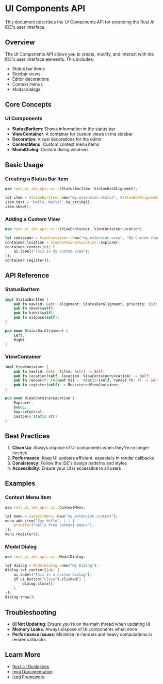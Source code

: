 # UI Components API

This document describes the UI Components API for extending the Rust AI IDE's user interface.

## Overview

The UI Components API allows you to create, modify, and interact with the IDE's user interface elements. This includes:

- Status bar items
- Sidebar views
- Editor decorations
- Context menus
- Modal dialogs

## Core Concepts

### UI Components

- **StatusBarItem**: Shows information in the status bar
- **ViewContainer**: A container for custom views in the sidebar
- **Decoration**: Visual decorations for the editor
- **ContextMenu**: Custom context menu items
- **ModalDialog**: Custom dialog windows

## Basic Usage

### Creating a Status Bar Item

```rust
use rust_ai_ide_api::ui::{StatusBarItem, StatusBarAlignment};

let item = StatusBarItem::new("my.extension.status", StatusBarAlignment::Right, 100);
item.text = "Hello, World!".to_string();
item.show();
```

### Adding a Custom View

```rust
use rust_ai_ide_api::ui::{ViewContainer, ViewContainerLocation};

let container = ViewContainer::new("my.extension.view", "My Custom View");
container.location = ViewContainerLocation::Explorer;
container.render(|ui| {
    ui.label("This is my custom view");
});
container.register();
```

## API Reference

### StatusBarItem

```rust
impl StatusBarItem {
    pub fn new(id: &str, alignment: StatusBarAlignment, priority: i32) -> Self;
    pub fn show(&self);
    pub fn hide(&self);
    pub fn dispose(self);
}

pub enum StatusBarAlignment {
    Left,
    Right
}
```

### ViewContainer

```rust
impl ViewContainer {
    pub fn new(id: &str, title: &str) -> Self;
    pub fn location(self, location: ViewContainerLocation) -> Self;
    pub fn render<F: Fn(&mut Ui) + 'static>(self, render_fn: F) -> Self;
    pub fn register(self) -> RegisteredViewContainer;
}

pub enum ViewContainerLocation {
    Explorer,
    Debug,
    SourceControl,
    Custom(&'static str)
}
```

## Best Practices

1. **Clean Up**: Always dispose of UI components when they're no longer needed
2. **Performance**: Keep UI updates efficient, especially in render callbacks
3. **Consistency**: Follow the IDE's design patterns and styles
4. **Accessibility**: Ensure your UI is accessible to all users

## Examples

### Context Menu Item

```rust
use rust_ai_ide_api::ui::ContextMenu;

let menu = ContextMenu::new("my.extension.context");
menu.add_item("Say Hello", |_| {
    println!("Hello from context menu!");
});
menu.register();
```

### Modal Dialog

```rust
use rust_ai_ide_api::ui::ModalDialog;

let dialog = ModalDialog::new("My Dialog");
dialog.set_content(|ui| {
    ui.label("This is a custom dialog");
    if ui.button("Close").clicked() {
        dialog.close();
    }
});
dialog.show();
```

## Troubleshooting

- **UI Not Updating**: Ensure you're on the main thread when updating UI
- **Memory Leaks**: Always dispose of UI components when done
- **Performance Issues**: Minimize re-renders and heavy computations in render callbacks

## Learn More

- [Rust UI Guidelines](https://rust-lang.github.io/rfcs/1574-more-api-documentation-conventions.html)
- [egui Documentation](https://docs.rs/egui/latest/egui/)
- [Iced Framework](https://github.com/iced-rs/iced)
